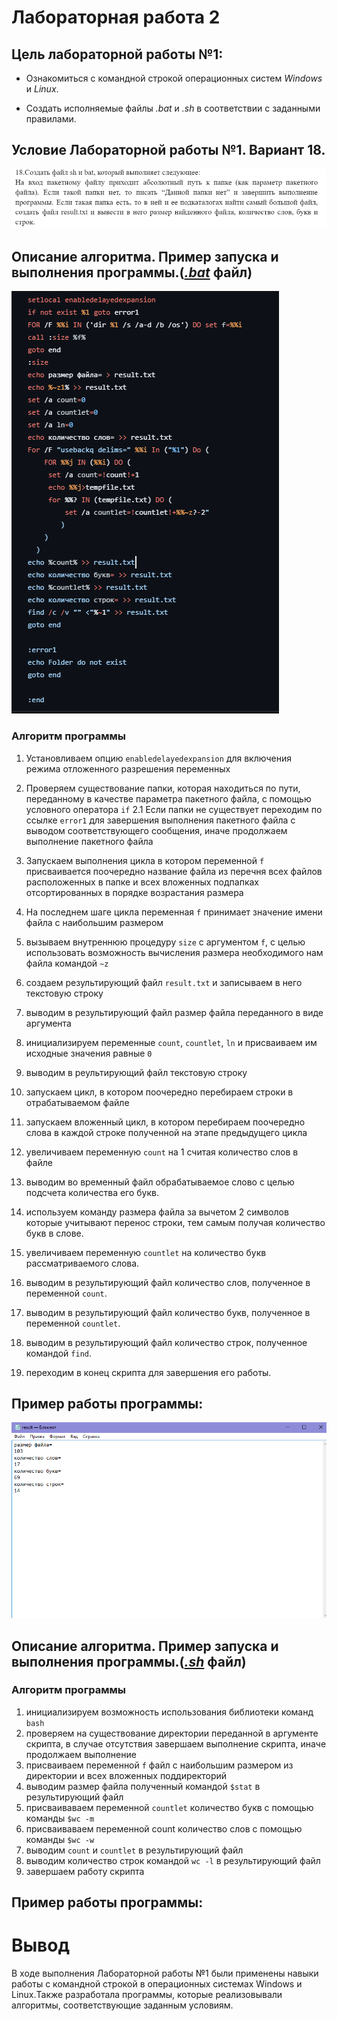 # Лабораторная работа 2

## Цель лабораторной работы №1:


 - Ознакомиться с командной строкой операционных систем _Windows_ и _Linux_.

 - Создать исполняемые файлы _.bat_ и _.sh_ в соответствии с заданными правилами.



## Условие Лабораторной работы №1. Вариант 18.
 ![image](1.png)



## Описание алгоритма. Пример запуска и выполнения программы.([_.bat_]() файл)
![image](2.png)
### Алгоритм программы


 1. Установливаем опцию `enabledelayedexpansion` для включения режима отложенного разрешения переменных 

 2. Проверяем существование папки, которая находиться по пути, переданному в качестве параметра пакетного файла,  с помощью условного оператора `if` 
 2.1 Если папки не существует переходим по ссылке `error1` для завершения выполнения пакетного файла с выводом соответствующего сообщения, иначе продолжаем выполнение пакетного файла
 3. Запускаем выполнения цикла в котором переменной `f` присваивается поочередно название файла из перечня всех файлов расположенных в папке и всех вложенных подпапках отсортированных в порядке возрастания размера
 4. На последнем шаге цикла переменная `f` принимает значение имени файла с наибольшим размером
 5. вызываем внутреннюю процедуру `size` с аргументом `f`, с целью использовать возможность вычисления размера необходимого нам файла командой `~z`
 
6. создаем результирующий файл `result.txt` и записываем в него текстовую строку
 7. выводим в результирующий файл размер файла переданного в виде аргумента
 8. инициализируем переменные `count`, `countlet`, `ln` и присваиваем им исходные значения равные `0`
 9. выводим в реультирующий файл текстовую строку
10. запускаем цикл, в котором поочередно перебираем строки в отрабатываемом файле
11. запускаем вложенный цикл, в котором перебираем поочередно слова в каждой строке полученной на этапе предыдущего цикла
12. увеличиваем переменную `count` на 1 считая количество слов в файле
13. выводим во временный файл обрабатываемое слово с целью подсчета количества его букв.
14. используем команду размера файла за вычетом 2 символов которые учитывают перенос строки, тем самым получая количество букв в слове.
15. увеличиваем переменную `countlet` на количество букв рассматриваемого слова.
16. выводим в результирующий файл количество слов, полученное в переменной `count`.
17. выводим в результирующий файл количество букв, полученное в переменной `countlet`.
18. выводим в результирующий файл количество строк, полученное командой `find`.
19. переходим в конец скрипта для завершения его работы.

## Пример работы программы:
![image](4.png)
## Описание алгоритма. Пример запуска и выполнения программы.([_.sh_]() файл)

### Алгоритм программы

 1. инициализируем возможность использования библиотеки команд `bash`
 2. проверяем на существование директории переданной в аргументе скрипта, в случае отсутствия завершаем выполнение скрипта, иначе продолжаем выполнение
 3. присваиваем переменной `f` файл с наибольшим размером из директории и всех вложенных поддиректорий
 4. выводим размер файла полученный командой `$stat` в результирующий файл 
 5. присваиваваем переменной `countlet` количество букв с помощью команды `$wc -m`
 6. присваиваваем переменной count количество слов с помощью команды `$wc -w`
 7. выводим `count` и `countlet` в результирующий файл
 8. выводим количество строк командой `wc -l` в результирующий файл
 9. завершаем работу скрипта

## Пример работы программы:

# Вывод
В ходе выполнения Лабораторной работы №1 были применены навыки работы с командной строкой в операционных системах Windows и Linux.Также разработала программы, которые реализовывали алгоритмы, соответствующие заданным условиям.

